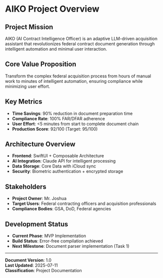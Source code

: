# AIKO Project Overview

## Project Mission
AIKO (AI Contract Intelligence Officer) is an adaptive LLM-driven acquisition assistant that revolutionizes federal contract document generation through intelligent automation and minimal user interaction.

## Core Value Proposition
Transform the complex federal acquisition process from hours of manual work to minutes of intelligent automation, ensuring compliance while minimizing user effort.

## Key Metrics
- **Time Savings**: 90% reduction in document preparation time
- **Compliance Rate**: 100% FAR/DFAR adherence
- **User Effort**: <5 minutes from start to complete document chain
- **Production Score**: 92/100 (Target: 95/100)

## Architecture Overview
- **Frontend**: SwiftUI + Composable Architecture
- **AI Integration**: Claude API for intelligent processing
- **Data Storage**: Core Data with iCloud sync
- **Security**: Biometric authentication + encrypted storage

## Stakeholders
- **Project Owner**: Mr. Joshua
- **Target Users**: Federal contracting officers and acquisition professionals
- **Compliance Bodies**: GSA, DoD, Federal agencies

## Development Status
- **Current Phase**: MVP Implementation
- **Build Status**: Error-free compilation achieved
- **Next Milestone**: Document parser implementation (Task 1)

---

**Document Version**: 1.0  
**Last Updated**: 2025-07-11  
**Classification**: Project Documentation